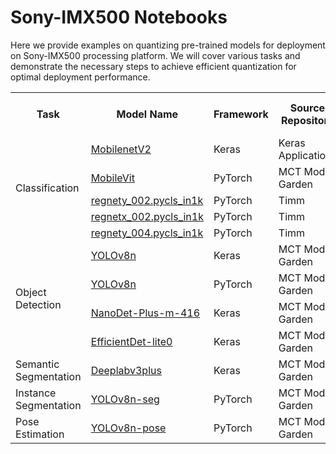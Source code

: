 # Sony-IMX500 Notebooks

Here we provide examples on quantizing pre-trained models for deployment on Sony-IMX500 processing platform.
We will cover various tasks and demonstrate the necessary steps to achieve efficient quantization for optimal
deployment performance.

<table>
    <tr>
        <th rowspan="1">Task</th>
        <th rowspan="1">Model Name</th>
        <th rowspan="1">Framework</th>
        <th rowspan="1">Source Repository</th>
        <th rowspan="1">Dataset Name</th>
        <th rowspan="1">Float Model Accuracy</th>
        <th rowspan="1">Compressed Model Accuracy</th>
    </tr>
    <!-- Classification Models (ImageNet) -->
    <tr>
        <td rowspan="5">Classification</td>
        <td> <a href="keras/example_keras_mobilenetv2_for_imx500.ipynb">MobilenetV2</a></td>
        <td>Keras</td>
        <td>Keras Applications</td>
        <td>ImageNet</td>
        <td>71.85</td>
        <td>71.67</td>
    </tr>
    <tr>
        <td> <a href="pytorch/pytorch_mobilevit_xs_for_imx500.ipynb">MobileVit</a></td>
        <td>PyTorch</td>
        <td>MCT Model Garden</td>
        <td>ImageNet</td>
        <td>74.64</td>
        <td>72.56</td>
    </tr>
    <tr>
        <td> <a href="pytorch/pytorch_timm_classification_model_for_imx500.ipynb">regnety_002.pycls_in1k</a></td>
        <td>PyTorch</td>
        <td>Timm</td>
        <td>ImageNet</td>
        <td>70.28</td>
        <td>69.9</td>
    </tr>
    <tr>
        <td> <a href="pytorch/pytorch_timm_classification_model_for_imx500.ipynb">regnetx_002.pycls_in1k</a></td>
        <td>PyTorch</td>
        <td>Timm</td>
        <td>ImageNet</td>
        <td>68.752</td>
        <td>68.652</td>
    </tr>
    <tr>
        <td> <a href="pytorch/pytorch_timm_classification_model_for_imx500.ipynb">regnety_004.pycls_in1k</a></td>
        <td>PyTorch</td>
        <td>Timm</td>
        <td>ImageNet</td>
        <td>74.026</td>
        <td>73.72</td>
    </tr>
    <!-- Object Detection Models (COCO) -->
    <tr>
        <td rowspan="4">Object Detection</td>
        <td> <a href="keras/keras_yolov8n_for_imx500.ipynb">YOLOv8n</a></td>
        <td>Keras</td>
        <td>MCT Model Garden</td>
        <td>COCO</td>
        <td>37.3</td>
        <td>35.1</td>
    </tr>
    <tr>
        <td> <a href="pytorch/pytorch_yolov8n_for_imx500.ipynb">YOLOv8n</a></td>
        <td>PyTorch</td>
        <td>MCT Model Garden</td>
        <td>COCO</td>
        <td>37.3</td>
        <td>35.1</td>
    </tr>
    <tr>
        <td> <a href="keras/example_keras_nanodet_plus_for_imx500.ipynb">NanoDet-Plus-m-416</a></td>
        <td>Keras</td>
        <td>MCT Model Garden</td>
        <td>COCO</td>
        <td>34.1</td>
        <td>32.2</td>
    </tr>
    <tr>
        <td> <a href="keras/example_keras_effdet_lite0_for_imx500.ipynb">EfficientDet-lite0</a></td>
        <td>Keras</td>
        <td>MCT Model Garden</td>
        <td>COCO</td>
        <td>-</td>
        <td>-</td>
    </tr>
    <tr>
        <td>Semantic Segmentation</td>
        <td> <a href="keras/keras_deeplabv3plus_for_imx500.ipynb">Deeplabv3plus</a></td>
        <td>Keras</td>
        <td>MCT Model Garden</td>
        <td>PASCAL VOC</td>        
        <td>76.935</td>
        <td>76.778</td>
    </tr>
    <tr>
        <td >Instance Segmentation</td>
        <td> <a href="pytorch/pytorch_yolov8n_seg_for_imx500.ipynb">YOLOv8n-seg</a></td>
        <td>PyTorch</td>
        <td>MCT Model Garden</td>
        <td>COCO</td>        
        <td>30.5</td>
        <td>29.5</td>
    </tr>
    <tr>
        <td>Pose Estimation</td>
        <td> <a href="pytorch/pytorch_yolov8n_pose_for_imx500.ipynb">YOLOv8n-pose</a></td>
        <td>PyTorch</td>
        <td>MCT Model Garden</td>
        <td>COCO</td>
        <td>50.4</td>
        <td>47.1</td>
    </tr>

</table>

